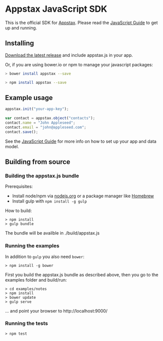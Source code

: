 
Appstax JavaScript SDK
======================

This is the official SDK for [Appstax](http://appstax.com). Please read the [JavaScript Guide](http://appstax.com/docs/JavaScript-SDK-Guide.html) to get up and running.

Installing
----------

[Download the latest release](https://github.com/appstax/appstax-js/releases/latest) and include appstax.js in your app.

Or, if you are using bower.io or npm to manage your javascript packages:

```bash
> bower install appstax --save
```

```bash
> npm install appstax --save
```

Example usage
-------------

```javascript
appstax.init("your-app-key");
   
var contact = appstax.object("contacts");
contact.name = "John Appleseed";
contact.email = "john@appleseed.com";
contact.save();
```

See the [JavaScript Guide](http://appstax.com/docs/Guides/JavaScript-SDK-Guide.html) for more info on how to set up your app and data model.

Building from source
--------------------

### Building the appstax.js bundle

Prerequisites:

- Install node/npm via [nodejs.org](http://nodejs.org/download/) or a package manager like [Homebrew](http://brew.sh/)
- Install gulp with `npm install -g gulp`

How to build:

	> npm install
	> gulp bundle

The bundle will be availble in ./build/appstax.js

### Running the examples

In addition to `gulp` you also need `bower`:

	> npm install -g bower

First you build the appstax.js bundle as described above, then you go to the examples folder and build/run:

	> cd examples/notes
	> npm install
	> bower update
	> gulp serve

... and point your browser to http://localhost:9000/

### Running the tests

    > npm test
